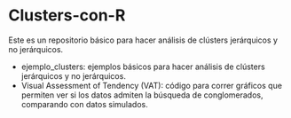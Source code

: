 # Clusters-con-R
Este es un repositorio básico para hacer análisis de clústers jerárquicos y no jerárquicos.

- ejemplo_clusters: ejemplos básicos para hacer análisis de clústers jerárquicos y no jerárquicos.
- Visual Assessment of Tendency (VAT): código para correr gráficos que permiten ver si los datos admiten la búsqueda de conglomerados, comparando con datos simulados.